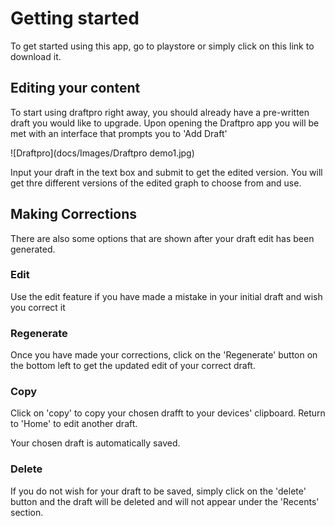 # Getting started

To get started using this app, go to playstore or simply click on this link to download it.

## Editing your content

To start using draftpro right away, you should already have a pre-written draft you would like to upgrade. Upon opening the Draftpro app you will be met with an interface that prompts you to 'Add Draft'

![Draftpro](docs/Images/Draftpro demo1.jpg)

Input your draft in the text box and submit to get the edited version. You will get thre different versions of the edited graph to choose from and use.

## Making Corrections

There are also some options that are shown after your draft edit has been generated.

### Edit

Use the edit feature if you have made a mistake in your initial draft and wish you correct it

### Regenerate

Once you have made your corrections, click on the 'Regenerate' button on the bottom left to get the updated edit of your correct draft.

### Copy

Click on 'copy' to copy your chosen drafft to your devices' clipboard. Return to 'Home' to edit another draft.

Your chosen draft is automatically saved.

### Delete

If you do not wish for your draft to be saved, simply click on the 'delete' button and the draft will be deleted and will not appear under the 'Recents' section.